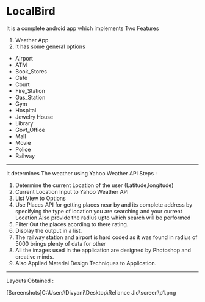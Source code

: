 # LocalBird
It is a complete android app  which  implements Two Features
 1. Weather App
 2. It has some general options
* Airport
* ATM
* Book_Stores
* Cafe
* Court
* Fire_Station
* Gas_Station
* Gym
* Hospital
* Jewelry House
* Library
* Govt_Office
* Mall
* Movie
* Police
* Railway
-----------------------------------------------------------------------------------
It  determines The weather using Yahoo Weather API
Steps :
1. Determine the current Location of the user (Latitude,longitude) 
2. Current Location Input to Yahoo Weather API 
3. List View to Options 
4. Use Places API for getting places near by and its complete address by specifying the type of location you
are searching and your current Location Also provide the radius upto which search will be performed
5. Filter Out the places acording to there rating.
6. Display the output in a list.
7. The railway station and airport is hard coded as it was found in radius of 5000 brings plenty of data for other
8. All the images used in the application are designed by Photoshop and creative minds.
9. Also Applied Material Design Techniques to Application.
-------------------------------------------------------------------------------------------------------------------------------
Layouts Obtained : 

[Screenshots]C:\Users\Divyani\Desktop\Reliance JIo\screen\p1.png


